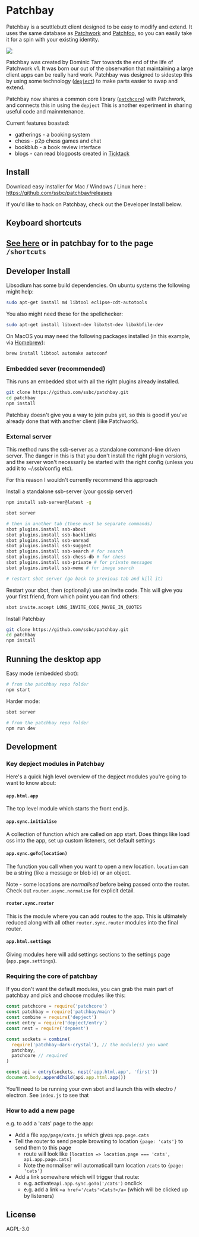# Patchbay

Patchbay is a scuttlebutt client designed to be easy to modify and extend.
It uses the same database as [Patchwork](https://github.com/ssbc/patchwork) and [Patchfoo](https://github.com/ssbc/patchfoo), so you can easily take it for a spin with your existing identity.

![](./screenshot.png)

Patchbay was created by Dominic Tarr towards the end of the life of Patchwork v1.
It was born our out of the observation that maintaining a large client apps can be really hard work.
Patchbay was designed to sidestep this by using some technology ([`depject`](https://github.com/dominictarr/depject)) to make parts easier to swap and extend.

Patchbay now shares a common core library ([`patchcore`](https://github.com/ssbc/patchcore)) with Patchwork, and connects this in using the `depject`
This is another experiment in sharing useful code and mainmtenance.

Current features boasted:
- gatherings - a booking system
- chess - p2p chess games and chat
- bookblub - a book review interface
- blogs - can read blogposts created in [Ticktack](https://github.com/ticktackim/ticktack-workplan)

## Install

Download easy installer for Mac / Windows / Linux here : https://github.com/ssbc/patchbay/releases

If you'd like to hack on Patchbay, check out the Developer Install below.

## Keyboard shortcuts

[See here](./app/page/SHORTCUTS.md) or in patchbay for to the page `/shortcuts`
---

## Developer Install

Libsodium has some build dependencies. On ubuntu systems the following might help:

```sh
sudo apt-get install m4 libtool eclipse-cdt-autotools
```

You also might need these for the spellchecker:
```sh
sudo apt-get install libxext-dev libxtst-dev libxkbfile-dev
```

On MacOS you may need the following packages installed (in this example, via [Homebrew](https://brew.sh/)):
```sh
brew install libtool automake autoconf
```

### Embedded sever (recommended)

This runs an embedded sbot with all the right plugins already installed.

```sh
git clone https://github.com/ssbc/patchbay.git
cd patchbay
npm install
```

Patchbay doesn't give you a way to join pubs yet, so this is good if you've already done that with another client (like Patchwork).


### External server

This method runs the ssb-server as a standalone command-line driven server.
The danger in this is that you don't install the right plugin versions, and the server won't necessarily be started with the right config
 (unless you add it to ~/.ssb/config etc).

For this reason I wouldn't currently recommend this approach

Install a standalone ssb-server (your gossip server)
```sh
npm install ssb-server@latest -g
```

```sh
sbot server

# then in another tab (these must be separate commands)
sbot plugins.install ssb-about
sbot plugins.install ssb-backlinks
sbot plugins.install ssb-unread
sbot plugins.install ssb-suggest
sbot plugins.install ssb-search # for search
sbot plugins.install ssb-chess-db # for chess
sbot plugins.install ssb-private # for private messages
sbot plugins.install ssb-meme # for image search

# restart sbot server (go back to previous tab and kill it)
```

Restart your sbot, then (optionally) use an invite code. This will give you your first friend, from which point you can find others:
```sh
sbot invite.accept LONG_INVITE_CODE_MAYBE_IN_QUOTES
```

Install Patchbay
```sh
git clone https://github.com/ssbc/patchbay.git
cd patchbay
npm install
```

## Running the desktop app

Easy mode (embedded sbot):
```sh
# from the patchbay repo folder
npm start
```

Harder mode:
```sh
sbot server

# from the patchbay repo folder
npm run dev
```

## Development

### Key depject modules in Patchbay

Here's a quick high level overview of the depject modules you're going to want to know about:

#### `app.html.app`

The top level module which starts the front end js.

#### `app.sync.initialise`

A collection of function which are called on app start.
Does things like load css into the app, set up custom listeners, set default settings

#### `app.sync.goTo(location)`

The function you call when you want to open a new location.
`location` can be a string (like a message or blob id) or an object.

Note - some locations are _normalised_ before being passed onto the router.
Check out `router.async.normalise` for explicit detail.

#### `router.sync.router`

This is the module where you can add routes to the app.
This is ultimately reduced along with all other `router.sync.router` modules into the final router.

#### `app.html.settings`

Giving modules here will add settings sections to the settings page (`app.page.settings`).


### Requiring the core of patchbay

If you don't want the default modules, you can grab the main part of patchbay and pick and choose modules like this:

```js
const patchcore = require('patchcore')
const patchbay = require('patchbay/main')
const combine = require('depject')
const entry = require('depject/entry')
const nest = require('depnest')

const sockets = combine(
  require('patchbay-dark-crystal'), // the module(s) you want
  patchbay,
  patchcore // required
)

const api = entry(sockets, nest('app.html.app', 'first'))
document.body.appendChild(api.app.html.app())
```

You'll need to be running your own sbot and launch this with electro / electron. See `index.js` to see that

### How to add a new page

e.g. to add a 'cats' page to the app:

- Add a file `app/page/cats.js` which gives `app.page.cats`
- Tell the router to send people browsing to location `{page: 'cats'}` to send them to this page
  - route will look like `[location => location.page === 'cats', api.app.page.cats]`
  - Note the normaliser will automaticall turn location `/cats` to `{page: 'cats'}`
- Add a link somewhere which will trigger that route:
  - e.g. activate`api.app.sync.goTo('/cats')` onclick
  - e.g. add a link `<a href='/cats'>Cats!</a>` (which will be clicked up by listeners)



## License

AGPL-3.0

